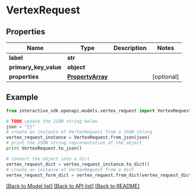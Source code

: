 # VertexRequest


## Properties

Name | Type | Description | Notes
------------ | ------------- | ------------- | -------------
**label** | **str** |  | 
**primary_key_value** | **object** |  | 
**properties** | [**PropertyArray**](PropertyArray.md) |  | [optional] 

## Example

```python
from interactive_sdk.openapi.models.vertex_request import VertexRequest

# TODO update the JSON string below
json = "{}"
# create an instance of VertexRequest from a JSON string
vertex_request_instance = VertexRequest.from_json(json)
# print the JSON string representation of the object
print VertexRequest.to_json()

# convert the object into a dict
vertex_request_dict = vertex_request_instance.to_dict()
# create an instance of VertexRequest from a dict
vertex_request_form_dict = vertex_request.from_dict(vertex_request_dict)
```
[[Back to Model list]](../README.md#documentation-for-models) [[Back to API list]](../README.md#documentation-for-api-endpoints) [[Back to README]](../README.md)


